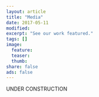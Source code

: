 ```yaml
---
layout: article
title: "Media"
date: 2017-05-11
modified:
excerpt: "See our work featured."
tags: []
image:
  feature:
  teaser:
  thumb:
share: false
ads: false
---
```


UNDER CONSTRUCTION
